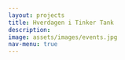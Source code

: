 ```yaml
---
layout: projects
title: Hverdagen i Tinker Tank
description:
image: assets/images/events.jpg
nav-menu: true
---
```


<div class="box alt">
	<div class="row 50% uniform">
		<div class="4u"><span class="image fit"><img src="assets/images/hverdagen/pic01.jpg" alt="" /></span></div>
		<div class="4u"><span class="image fit"><img src="assets/images/hverdagen/pic02.jpg" alt="" /></span></div>
		<div class="4u$"><span class="image fit"><img src="assets/images/hverdagen/pic03.jpg" alt="" /></span></div>
		<!-- Break -->
		<div class="4u"><span class="image fit"><img src="assets/images/hverdagen/pic04.jpg" alt="" /></span></div>
		<div class="4u"><span class="image fit"><img src="assets/images/hverdagen/pic05.jpg" alt="" /></span></div>
		<div class="4u$"><span class="image fit"><img src="assets/images/hverdagen/pic06.jpg" alt="" /></span></div>
		<!-- Break -->
		<div class="4u"><span class="image fit"><img src="assets/images/hverdagen/pic07.jpg" alt="" /></span></div>
		<div class="4u"><span class="image fit"><img src="assets/images/hverdagen/pic08.jpg" alt="" /></span></div>
		<div class="4u$"><span class="image fit"><img src="assets/images/hverdagen/pic09.jpg" alt="" /></span></div>
		<!-- Break -->
		<div class="4u"><span class="image fit"><img src="assets/images/hverdagen/pic10.jpg" alt="" /></span></div>
		<div class="4u"><span class="image fit"><img src="assets/images/hverdagen/pic11.jpg" alt="" /></span></div>
		<div class="4u$"><span class="image fit"><img src="assets/images/hverdagen/pic12.jpg" alt="" /></span></div>
		<!-- Break -->
		<div class="4u"><span class="image fit"><img src="assets/images/hverdagen/pic13.jpg" alt="" /></span></div>
		<div class="4u"><span class="image fit"><img src="assets/images/hverdagen/pic14.jpg" alt="" /></span></div>
		<div class="4u$"><span class="image fit"><img src="assets/images/hverdagen/pic15.jpg" alt="" /></span></div>
		<!-- Break -->
		<div class="4u"><span class="image fit"><img src="assets/images/hverdagen/pic16.jpg" alt="" /></span></div>
		<div class="4u"><span class="image fit"><img src="assets/images/hverdagen/pic17.jpg" alt="" /></span></div>
		<div class="4u$"><span class="image fit"><img src="assets/images/hverdagen/pic18.jpg" alt="" /></span></div>
	</div>
</div>
